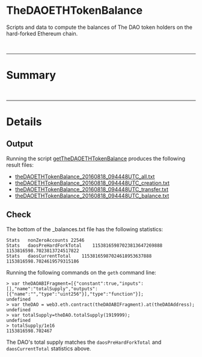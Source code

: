 # TheDAOETHTokenBalance

Scripts and data to compute the balances of The DAO token holders on the hard-forked Ethereum chain.

<br />

---

# Summary

<br />

---

# Details

## Output
Running the script [getTheDAOETHTokenBalance](https://github.com/bokkypoobah/TheDAOETHTokenBalance/blob/master/getTheDAOETHTokenBalance) produces the following result files:

* [theDAOETHTokenBalance_20160818_094448UTC_all.txt](https://github.com/bokkypoobah/TheDAOETHTokenBalance/blob/master/theDAOETHTokenBalance_20160818_094448UTC_all.txt)
* [theDAOETHTokenBalance_20160818_094448UTC_creation.txt](https://github.com/bokkypoobah/TheDAOETHTokenBalance/blob/master/theDAOETHTokenBalance_20160818_094448UTC_creation.txt)
* [theDAOETHTokenBalance_20160818_094448UTC_transfer.txt](https://github.com/bokkypoobah/TheDAOETHTokenBalance/blob/master/theDAOETHTokenBalance_20160818_094448UTC_transfer.txt)
* [theDAOETHTokenBalance_20160818_094448UTC_balance.txt](https://github.com/bokkypoobah/TheDAOETHTokenBalance/blob/master/theDAOETHTokenBalance_20160818_094448UTC_balance.txt)

## Check
The bottom of the _balances.txt file has the following statistics:

    Stats	nonZeroAccounts	22546
    Stats	daosPreHardForkTotal	11538165987023813647269888	1153816598.7023813724517822
    Stats	daosCurrentTotal	11538165987024618953637888	1153816598.7024619579315186
    
Running the following commands on the `geth` command line:

    > var theDAOABIFragment=[{"constant":true,"inputs":[],"name":"totalSupply","outputs":[{"name":"","type":"uint256"}],"type":"function"}];
    undefined
    > var theDAO = web3.eth.contract(theDAOABIFragment).at(theDAOAddress);
    undefined
    > var totalSupply=theDAO.totalSupply(1919999);
    undefined
    > totalSupply/1e16
    1153816598.702467
    
The DAO's total supply matches the `daosPreHardForkTotal` and `daosCurrentTotal` statistics above.
